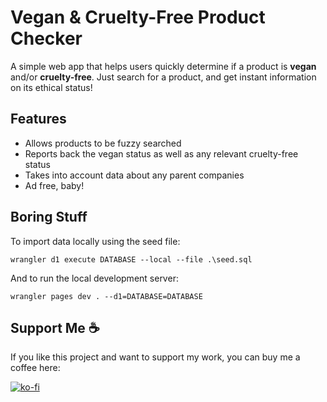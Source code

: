 # Vegan & Cruelty-Free Product Checker

A simple web app that helps users quickly determine if a product is **vegan** and/or **cruelty-free**. Just search for a product, and get instant information on its ethical status!  

## Features

- Allows products to be fuzzy searched
- Reports back the vegan status as well as any relevant cruelty-free status
- Takes into account data about any parent companies
- Ad free, baby!

## Boring Stuff

To import data locally using the seed file:
```
wrangler d1 execute DATABASE --local --file .\seed.sql
```
And to run the local development server:
```
wrangler pages dev . --d1=DATABASE=DATABASE
```

## Support Me ☕

If you like this project and want to support my work, you can buy me a coffee here:

[![ko-fi](https://ko-fi.com/img/githubbutton_sm.svg)](https://ko-fi.com/M4M41KS233)
